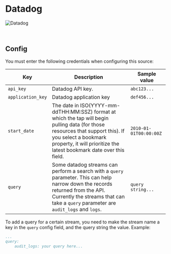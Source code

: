# Datadog

![Datadog](https://imgix.datadoghq.com/img/about/presskit/logo-v/dd_vertical_white.png?auto=format&fit=max&w=847)

<br />

## Config

You must enter the following credentials when configuring this source:

| Key | Description | Sample value |
| --- | --- | --- |
| `api_key` | Datadog API key. | `abc123...` |
| `application_key` | Datadog application key | `def456...` |
| `start_date` | The date in ISO(YYYY-mm-ddTHH:MM:SSZ) format at which the tap will begin pulling data (for those resources that support this). If you select a bookmark property, it will prioritize the latest bookmark date over this field. | `2010-01-01T00:00:00Z` |
| `query` | Some datadog streams can perform a search with a `query` parameter. This can help narrow down the records returned from the API. Currently the streams that can take a `query` parameter are `audit_logs` and `logs`. | `query string...` |

To add a query for a certain stream, you need to make the stream name a key in the `query` config field, and the query string the value. Example:

```yaml
...
query:
    audit_logs: your query here...
```
<br />
